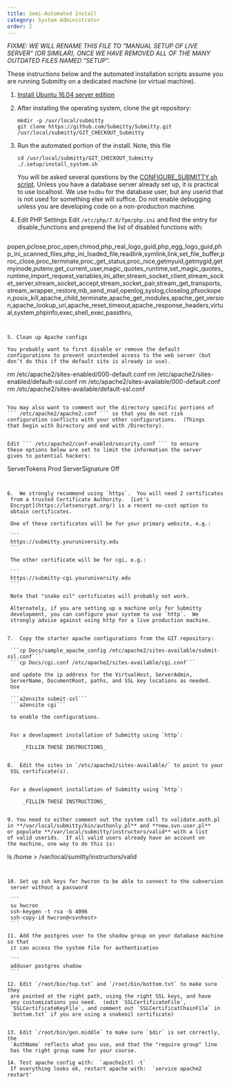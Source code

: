 ```yaml
---
title: Semi-Automated Install
category: System Administrator
order: 2
---
```


_FIXME: WE WILL RENAME THIS FILE TO "MANUAL SETUP OF LIVE SERVER" (OR
SIMILAR), ONCE WE HAVE REMOVED ALL OF THE MANY OUTDATED FILES NAMED
"SETUP"._


These instructions below and the automated installation scripts assume
you are running Submitty on a dedicated machine (or virtual machine).


1. [Install Ubuntu 16.04 server edition](server_os)


2. After installing the operating system, clone the git repository:  

   ```
   mkdir -p /usr/local/submitty  
   git clone https://github.com/Submitty/Submitty.git /usr/local/submitty/GIT_CHECKOUT_Submitty
   ```


3. Run the automated portion of the install.  Note, this file 

   ```
   cd /usr/local/submitty/GIT_CHECKOUT_Submitty  
   ./.setup/install_system.sh
   ```

   You will be asked several questions by the 
   [CONFIGURE_SUBMITTY.sh script](https://github.com/Submitty/Submitty/blob/master/.setup/CONFIGURE_SUBMITTY.sh).
   Unless you have a database server already set up, it is practical
   to use localhost.  We use `hsdbu` for the database user, but any
   userid that is not used for something else will suffice.  Do not
   enable debugging unless you are developing code on a non-production
   machine.


4. Edit PHP Settings
   Edit `/etc/php/7.0/fpm/php.ini`  and find the entry for disable_functions and prepend the list of disabled functions with:
   ```
popen,pclose,proc_open,chmod,php_real_logo_guid,php_egg_logo_guid,php_ini_scanned_files,php_ini_loaded_file,readlink,symlink,link,set_file_buffer,proc_close,proc_terminate,proc_get_status,proc_nice,getmyuid,getmygid,getmyinode,putenv,get_current_user,magic_quotes_runtime,set_magic_quotes_runtime,import_request_variables,ini_alter,stream_socket_client,stream_socket_server,stream_socket_accept,stream_socket_pair,stream_get_transports,stream_wrapper_restore,mb_send_mail,openlog,syslog,closelog,pfsockopen,posix_kill,apache_child_terminate,apache_get_modules,apache_get_version,apache_lookup_uri,apache_reset_timeout,apache_response_headers,virtual,system,phpinfo,exec,shell_exec,passthru,
   ```


5. Clean up Apache configs

   You probably want to first disable or remove the default
   configurations to prevent unintended access to the web server (but
   don’t do this if the default site is already in use).

   ```
   rm /etc/apache2/sites-enabled/000-default.conf 
   rm /etc/apache2/sites-enabled/default-ssl.conf
   rm /etc/apache2/sites-available/000-default.conf
   rm /etc/apache2/sites-available/default-ssl.conf
   ```

   You may also want to comment out the directory specific portions of
   ``` /etc/apache2/apache2.conf ``` so that you do not risk
   configuration conflicts with your other configurations.  (Things
   that begin with Directory and end with /Directory).


   Edit ``` /etc/apache2/conf-enabled/security.conf ``` to ensure
   these options below are set to limit the information the server
   gives to potential hackers:

   ```
   ServerTokens Prod
   ServerSignature Off
   ```


6.  We strongly recommend using `https`.  You will need 2 certificates
    from a trusted Certificate Authority.  [Let's
    Encrypt](https://letsencrypt.org/) is a recent no-cost option to
    obtain certificates.

    One of these certificates will be for your primary website, e.g.: 
    
    ```
    https://submitty.youruniversity.edu
    ```

    The other certificate will be for cgi, e.g.:

    ```
    https://submitty-cgi.youruniversity.edu
    ```

    Note that "snake oil" certificates will probably not work.

    Alternately, if you are setting up a machine only for Submitty
    development, you can configure your system to use `http`.  We
    strongly advise against using http for a live production machine.


7.  Copy the starter apache configurations from the GIT repository:
  
    ```cp Docs/sample_apache_config /etc/apache2/sites-available/submit-ssl.conf```  
    ```cp Docs/cgi.conf /etc/apache2/sites-available/cgi.conf```  

    and update the ip address for the VirtualHost, ServerAdmin,
    ServerName, DocumentRoot, paths, and SSL key locations as needed.
    Use

    ```a2ensite submit-ssl```  
    ```a2ensite cgi```  

    to enable the configurations.


    For a development installation of Submitty using `http`:

        _FILLIN THESE INSTRUCTIONS_


8.  Edit the sites in `/etc/apache2/sites-available/` to point to your
    SSL certificate(s).


    For a development installation of Submitty using `http`:

        _FILLIN THESE INSTRUCTIONS_


9. You need to either comment out the system call to validate.auth.pl
   in **/var/local/submitty/bin/authonly.pl** and **new.svn.user.pl**
   or populate **/var/local/submitty/instructors/valid** with a list
   of valid userids.  If all valid users already have an account on
   the machine, one way to do this is:

   ```
   ls /home > /var/local/sumitty/instructors/valid
   ```


10. Set up ssh keys for hwcron to be able to connect to the subversion
    server without a password

    ```
    su hwcron
    ssh-keygen -t rsa -b 4096 
    ssh-copy-id hwcron@<svnhost>    
    ```

11. Add the postgres user to the shadow group on your database machine so that
    it can access the system file for authentication

    ```
    adduser postgres shadow
    ```

12. Edit `/root/bin/top.txt` and `/root/bin/bottom.txt` to make sure they
    are pointed at the right path, using the right SSL keys, and have
    any customizations you need.  (edit `SSLCertificateFile`,
    `SSLCertificateKeyFile`, and comment out `SSLCertificatChainFile` in
    `bottom.txt` if you are using a snakeoil certificate)


13. Edit `/root/bin/gen.middle` to make sure `$dir` is set correctly, the
    `AuthName` reflects what you use, and that the "require group" line
    has the right group name for your course.

14. Test apache config with:  `apache2ctl -t` 
    If everything looks ok, restart apache with:  `service apache2 restart'
